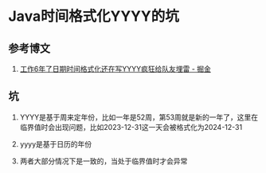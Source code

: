# Java时间格式化YYYY的坑

## 参考博文

1. [工作6年了日期时间格式化还在写YYYY疯狂给队友埋雷 - 掘金](https://juejin.cn/post/7269013062677823528)

## 坑

1. YYYY是基于周来定年份，比如一年是52周，第53周就是新的一年了，这里在临界值时会出现问题，比如2023-12-31这一天会被格式化为2024-12-31

2. yyyy是基于日历的年份

3. 两者大部分情况下是一致的，当处于临界值时才会异常